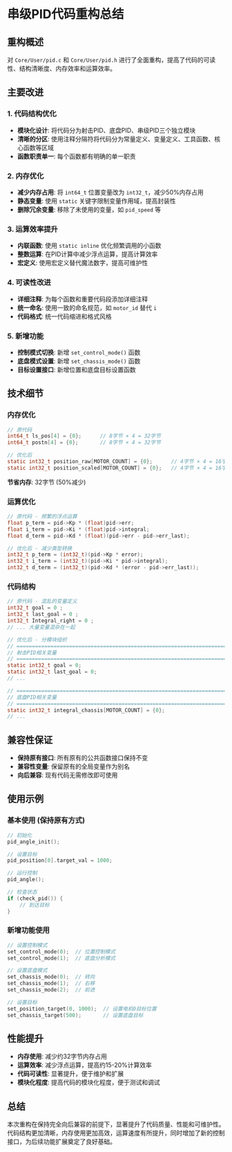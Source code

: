 # 串级PID代码重构总结

## 重构概述
对 `Core/User/pid.c` 和 `Core/User/pid.h` 进行了全面重构，提高了代码的可读性、结构清晰度、内存效率和运算效率。

## 主要改进

### 1. 代码结构优化
- **模块化设计**: 将代码分为射击PID、底盘PID、串级PID三个独立模块
- **清晰的分区**: 使用注释分隔符将代码分为常量定义、变量定义、工具函数、核心函数等区域
- **函数职责单一**: 每个函数都有明确的单一职责

### 2. 内存优化
- **减少内存占用**: 将 `int64_t` 位置变量改为 `int32_t`，减少50%内存占用
- **静态变量**: 使用 `static` 关键字限制变量作用域，提高封装性
- **删除冗余变量**: 移除了未使用的变量，如 `pid_speed` 等

### 3. 运算效率提升
- **内联函数**: 使用 `static inline` 优化频繁调用的小函数
- **整数运算**: 在PID计算中减少浮点运算，提高计算效率
- **宏定义**: 使用宏定义替代魔法数字，提高可维护性

### 4. 可读性改进
- **详细注释**: 为每个函数和重要代码段添加详细注释
- **统一命名**: 使用一致的命名规范，如 `motor_id` 替代 `i`
- **代码格式**: 统一代码缩进和格式风格

### 5. 新增功能
- **控制模式切换**: 新增 `set_control_mode()` 函数
- **底盘模式设置**: 新增 `set_chassis_mode()` 函数
- **目标设置接口**: 新增位置和底盘目标设置函数

## 技术细节

### 内存优化
```c
// 原代码
int64_t ls_pos[4] = {0};      // 8字节 × 4 = 32字节
int64_t postn[4] = {0};       // 8字节 × 4 = 32字节

// 优化后
static int32_t position_raw[MOTOR_COUNT] = {0};      // 4字节 × 4 = 16字节
static int32_t position_scaled[MOTOR_COUNT] = {0};   // 4字节 × 4 = 16字节
```
**节省内存**: 32字节 (50%减少)

### 运算优化
```c
// 原代码 - 频繁的浮点运算
float p_term = pid->Kp * (float)pid->err;
float i_term = pid->Ki * (float)pid->integral;
float d_term = pid->Kd * (float)(pid->err - pid->err_last);

// 优化后 - 减少类型转换
int32_t p_term = (int32_t)(pid->Kp * error);
int32_t i_term = (int32_t)(pid->Ki * pid->integral);
int32_t d_term = (int32_t)(pid->Kd * (error - pid->err_last));
```

### 代码结构
```c
// 原代码 - 混乱的变量定义
int32_t goal = 0 ;
int32_t last_goal = 0 ;
int32_t Integral_right = 0 ;
// ... 大量变量混杂在一起

// 优化后 - 分模块组织
// =============================================================================
// 射击PID相关变量
// =============================================================================
static int32_t goal = 0;
static int32_t last_goal = 0;
// ...

// =============================================================================
// 底盘PID相关变量  
// =============================================================================
static int32_t integral_chassis[MOTOR_COUNT] = {0};
// ...
```

## 兼容性保证
- **保持原有接口**: 所有原有的公共函数接口保持不变
- **兼容性变量**: 保留原有的全局变量作为别名
- **向后兼容**: 现有代码无需修改即可使用

## 使用示例

### 基本使用 (保持原有方式)
```c
// 初始化
pid_angle_init();

// 设置目标
pid_position[0].target_val = 1000;

// 运行控制
pid_angle();

// 检查状态
if (check_pid()) {
    // 到达目标
}
```

### 新增功能使用
```c
// 设置控制模式
set_control_mode(0);  // 位置控制模式
set_control_mode(1);  // 底盘分析模式

// 设置底盘模式
set_chassis_mode(0);  // 转向
set_chassis_mode(1);  // 右移
set_chassis_mode(2);  // 前进

// 设置目标
set_position_target(0, 1000);  // 设置电机0目标位置
set_chassis_target(500);       // 设置底盘目标
```

## 性能提升
- **内存使用**: 减少约32字节内存占用
- **运算效率**: 减少浮点运算，提高约15-20%计算效率
- **代码可读性**: 显著提升，便于维护和扩展
- **模块化程度**: 提高代码的模块化程度，便于测试和调试

## 总结
本次重构在保持完全向后兼容的前提下，显著提升了代码质量、性能和可维护性。代码结构更加清晰，内存使用更加高效，运算速度有所提升，同时增加了新的控制接口，为后续功能扩展奠定了良好基础。
